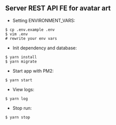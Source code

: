## Server REST API FE for avatar art
- Setting ENVIRONMENT_VARS:
```
$ cp .env.example .env
$ vim .env
# rewrite your env vars
```
- Init dependency and database:
```
$ yarn install
$ yarn migrate
```
- Start app with PM2:
```
$ yarn start
```
- View logs:
```
$ yarn log
```
- Stop run:
```
$ yarn stop
```